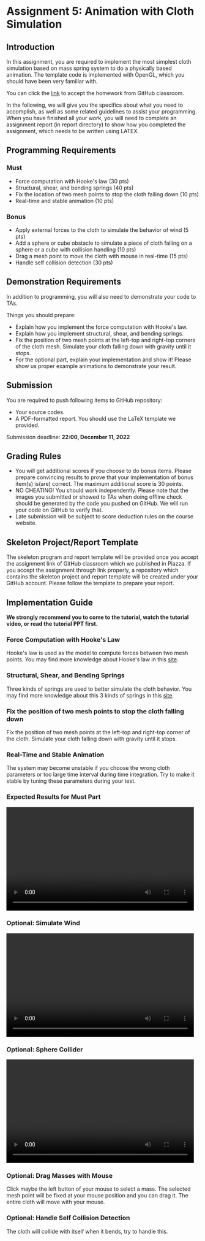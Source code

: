 # Assignment 5: Animation with Cloth Simulation

## Introduction

In this assignment, you are required to implement the most simplest cloth simulation based on mass spring system to do a physically based animation.
The template code is implemented with OpenGL, which you should have been very familiar with.

You can click the [link](https://classroom.github.com/a/xutV4gHn) to accept the homework from GitHub classroom.

In the following, we will give you the specifics about what you need to accomplish, as well as some related guidelines to assist your programming. When you have finished all your work, you will need to complete an assignment report (in report directory) to show how you completed the assignment, which needs to be written using LATEX.

## Programming Requirements

### Must

- Force computation with Hooke's law (30 pts)
- Structural, shear, and bending springs (40 pts)
- Fix the location of two mesh points to stop the cloth falling down (10 pts)
- Real-time and stable animation (10 pts)

### Bonus

- Apply external forces to the cloth to simulate the behavior of wind (5 pts)
- Add a sphere or cube obstacle to simulate a piece of cloth falling on a sphere or a cube with collision handling (10 pts)
- Drag a mesh point to move the cloth with mouse in real-time (15 pts)
- Handle self collision detection (30 pts)

## Demonstration Requirements

In addition to programming, you will also need to demonstrate your code to TAs.

Things you should prepare:

- Explain how you implement the force computation with Hooke's law.
- Explain how you implement structural, shear, and bending springs.
- Fix the position of two mesh points at the left-top and right-top corners of the cloth mesh. Simulate your cloth falling down with gravity until it stops.
- For the optional part, explain your implementation and show it! Please show us proper example animations to demonstrate your result.

## Submission

You are required to push following items to GitHub repository:

- Your source codes.
- A PDF-formatted report. You should use the LaTeX template we provided.

Submission deadline: **22:00, December 11, 2022**

## Grading Rules

- You will get additional scores if you choose to do bonus items. Please prepare convincing results to prove that your implementation of bonus item(s) is(are) correct. The maximum additional score is 30 points.
- NO CHEATING! You should work independently. Please note that the images you submitted or showed to TAs when doing offline check should be generated by the code you pushed on GitHub. We will run your code on GitHub to verify that.
- Late submission will be subject to score deduction rules on the course website.

## Skeleton Project/Report Template

The skeleton program and report template will be provided once you accept the assignment link of GitHub classroom which we published in Piazza. If you accept the assignment through link properly, a repository which contains the skeleton project and report template will be created under your GitHub account. Please follow the template to prepare your report.

## Implementation Guide

**We strongly recommend you to come to the tutorial, watch the tutorial video, or read the tutorial PPT first.**

### Force Computation with Hooke's Law

Hooke's law is used as the model to compute forces between two mesh points.
You may find more knowledge about Hooke's law in this [site](https://en.wikipedia.org/wiki/Hooke's_law).

### Structural, Shear, and Bending Springs

Three kinds of springs are used to better simulate the cloth behavior.
You may find more knowledge about this 3 kinds of springs in this [site](http://graphics.stanford.edu/courses/cs468-02-winter/Papers/Rigidcloth.pdf).

### Fix the position of two mesh points to stop the cloth falling down

Fix the position of two mesh points at the left-top and right-top corner of the cloth. Simulate your cloth falling down with gravity until it stops.

### Real-Time and Stable Animation

The system may become unstable if you choose the wrong cloth parameters or too large time interval during time integration. Try to make it stable by tuning these parameters during your test.

### Expected Results for Must Part



<video width="490" height="270" controls="" style="caret-color: rgb(0, 0, 0); color: rgb(0, 0, 0); font-family: &quot;Trebuchet MS&quot;, sans-serif; font-style: normal; font-variant-caps: normal; font-weight: 400; letter-spacing: normal; orphans: auto; text-align: start; text-indent: 0px; text-transform: none; white-space: normal; widows: auto; word-spacing: 0px; -webkit-text-size-adjust: auto; -webkit-text-stroke-width: 0px; text-decoration: none;"></video>

### Optional: Simulate Wind

<video width="490" height="270" controls="" style="caret-color: rgb(0, 0, 0); color: rgb(0, 0, 0); font-family: &quot;Trebuchet MS&quot;, sans-serif; font-style: normal; font-variant-caps: normal; font-weight: 400; letter-spacing: normal; orphans: auto; text-align: start; text-indent: 0px; text-transform: none; white-space: normal; widows: auto; word-spacing: 0px; -webkit-text-size-adjust: auto; -webkit-text-stroke-width: 0px; text-decoration: none;"></video>

### Optional: Sphere Collider

<video width="490" height="270" controls="" style="caret-color: rgb(0, 0, 0); color: rgb(0, 0, 0); font-family: &quot;Trebuchet MS&quot;, sans-serif; font-style: normal; font-variant-caps: normal; font-weight: 400; letter-spacing: normal; orphans: auto; text-align: start; text-indent: 0px; text-transform: none; white-space: normal; widows: auto; word-spacing: 0px; -webkit-text-size-adjust: auto; -webkit-text-stroke-width: 0px; text-decoration: none;"></video>



### Optional: Drag Masses with Mouse

Click maybe the left button of your mouse to select a mass. The selected mesh point will be fixed at your mouse position and you can drag it. The entire cloth will move with your mouse.

### Optional: Handle Self Collision Detection

The cloth will collide with itself when it bends, try to handle this.